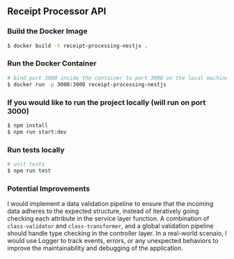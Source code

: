 ## Receipt Processor API

### Build the Docker Image
```bash
$ docker build -t receipt-processing-nestjs .
```

### Run the Docker Container
```bash
# bind port 3000 inside the container to port 3000 on the local machine
$ docker run -p 3000:3000 receipt-processing-nestjs
```


### If you would like to run the project locally (will run on port 3000)

```bash
$ npm install
$ npm run start:dev
```

### Run tests locally

```bash
# unit tests
$ npm run test
```

### Potential Improvements
I would implement a data validation pipeline to ensure that the incoming data adheres to the expected structure, instead of iteratively going checking each attribute in the service layer function. A combination of `class-validator` and `class-transformer`, and a global validation pipeline should handle type checking in the controller layer.
In a real-world scenaio, I would use Logger to track events, errors, or any unexpected behaviors to improve the maintainability and debugging of the application.